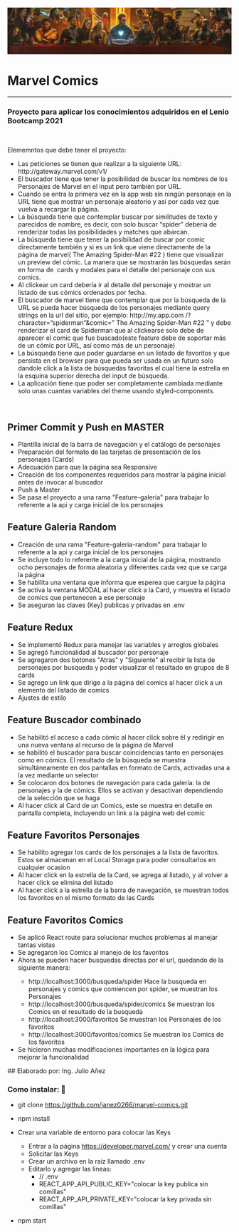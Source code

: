 # 
<img src="./src/images/banner_marvel.png" alt="Marvel's Landing Page" width="700">
<h1>Marvel Comics</h1>
<hr>
<p><h3>Proyecto para aplicar los conocimientos adquiridos en el Lenio Bootcamp 2021</h3></p>
<br>
<p>Elememntos que debe tener el proyecto:</p>
<ul>
  <li> Las peticiones se tienen que realizar a la siguiente URL:<br>
  http://gateway.marvel.com/v1/</li>
  <li>El buscador tiene que tener la posibilidad de buscar los nombres de los Personajes de Marvel en el input pero también por URL.
  </li>
  <li>Cuando se entra la primera vez en la app web sin ningún personaje en la URL tiene que mostrar un personaje aleatorio y así por cada vez que vuelva a recargar la página.
  </li>
  <li>La búsqueda tiene que contemplar buscar por similitudes de texto y parecidos de nombre, es decir, con solo buscar “spider” debería de renderizar todas las posibilidades y matches que abarcan.
  </li>
  <li>La búsqueda tiene que tener la posibilidad de buscar por comic directamente también y si es un link que viene directamente de la página de marvel(​ The Amazing Spider-Man #22​ ) tiene que visualizar un preview del cómic. La manera que se mostrarán las búsquedas serán en forma de ​ cards y modales para el detalle del personaje con sus comics.
  </li>
  <li>Al clickear un card debería ir al detalle del personaje y mostrar un listado de sus cómics ordenados por fecha.
  </li>
  <li>El buscador de marvel tiene que contemplar que por la búsqueda de la URL se pueda hacer búsqueda de los personajes mediante query strings en la url del sitio, por ejemplo: http://my.app.com​ /?character=”spiderman”&comic=”​ The Amazing Spider-Man #22​ ” ​y debe renderizar el card de Spiderman que al clickearse solo debe de aparecer el comic que fue buscado(este
  feature debe de soportar más de un cómic por URL, así como más de un personaje)
  </li>
  <li>La búsqueda tiene que poder guardarse en un listado de favoritos y que persista en el browser para que pueda ser usada en un futuro solo dandole click a la lista de búsquedas favoritas el cual tiene la estrella en la esquina superior derecha del input de búsqueda.
  </li>
  <li>La aplicación tiene que poder ser completamente cambiada mediante solo unas cuantas variables del theme usando styled-components.
</li>
</ul>
<br>

## Primer Commit y Push en MASTER
<ul>
  <li>Plantilla inicial de la barra de navegación y el catálogo de personajes </li>
  <li>Preparación del formato de las tarjetas de presentación de los personajes (Cards)</li>
  <li>Adecuación para que la página sea Responsive</li>
  <li>Creación de los componentes requeridos para mostrar la página inicial antes de invocar al buscador</li>
  <li>Push a Master</li>
  <li>Se pasa el proyecto a una rama "Feature-galeria" para trabajar lo referente a la api y carga inicial de los personajes</li>

 </ul>

## Feature Galeria Random
<ul>
  <li>Creación de una rama "Feature-galeria-random" para trabajar lo referente a la api y carga inicial de los personajes</li>
  <li>Se incluye todo lo referente a la carga inicial de la página, mostrando ocho personajes de forma aleatoria y diferentes cada vez que se carga la página</li>
  <li>Se habilita una ventana que informa que esperea que cargue la página</li>
  <li>Se activa la ventana MODAL al hacer click a la Card, y muestra el listado de comics que pertenecen a ese personaje</li>
  <li>Se aseguran las claves (Key) publicas y privadas en .env</li>
</ul>

## Feature Redux
<ul>
  <li>Se implementó Redux para manejar las variables y arreglos globales </li>
  <li>Se agregó funcionalidad al buscador por personaje</li>
  <li>Se agregaron dos botones "Atras" y "Siguiente" al recibir la lista de personajes por busqueda y poder visualizar el resultado en grupos de 8 cards</li>
  <li>Se agrego un link que dirige a la página del comics al hacer click a un elemento del listado de comics</li>
  <li>Ajustes de estilo</li>
</ul>

## Feature Buscador combinado
<ul>
  <li>Se habilitó el acceso a cada cómic al hacer click sobre él y redirigir en una nueva ventana al recurso de la página de Marvel</li>
  <li>se habilitó el buscador para buscar coincidencias tanto en personajes como en cómics. El resultado de la búsqueda se muestra simultáneamente en dos pantallas en formato de Cards, activadas una a la vez mediante un selector</li>
  <li>Se colocaron dos botones de navegación para cada galería: la de personajes y la de cómics. Ellos se activan y desactivan dependiendo de la selección que se haga</li>
  <li>Al hacer click al Card de un Comics, este se muestra en detalle en pantalla completa, incluyendo un link a la página web del comic</li>
</ul>

## Feature Favoritos Personajes
<ul>
<li>Se habilito agregar los cards de los personajes a la lista de favoritos. Estos se almacenan en el Local Storage para poder consultarlos en cualquier ocasion</li>
<li>Al hacer click en la estrella de la Card, se agrega al listado, y al volver a hacer click se elimina del listado</li>
<li>Al hacer click a la estrella de la barra de navegación, se muestran todos los favoritos en el mismo formato de las Cards</li>
</ul>

## Feature Favoritos Comics
<ul>
<li>Se aplicó React route para solucionar muchos problemas al manejar tantas vistas</li>
<li>Se agregaron los Comics al manejo de los favoritos</li>
<li>Ahora se pueden hacer busquedas directas por el url, quedando de la siguiente manera:</li>
<ul>
<li>http://localhost:3000/busqueda/spider   Hace la busqueda en personajes y comics que comiencen por spider, se muestran los Personajes</li>
<li>http://localhost:3000/busqueda/spider/comics  Se muestran los Comics en el resultado de la busqueda</li>
<li>http://localhost:3000/favoritos  Se muestran los Personajes de los favoritos</li>
<li>http://localhost:3000/favoritos/comics  Se muestran los Comics de los favoritos</li>

</ul>
<li>Se hicieron muchas modificaciones importantes en la lógica para mejorar la funcionalidad</li>
</ul>
 ## Elaborado por:
 Ing. Julio Añez

 ### Como instalar: 🔧
- git clone https://github.com/janez0266/marvel-comics.git
- npm install 

- Crear una variable de entorno para colocar las Keys
  - Entrar a la página https://developer.marvel.com/ y crear una cuenta
  - Solicitar las Keys
  - Crear un archivo en la raiz llamado .env
  - Editarlo y agregar las lineas:
    - // .env
    - REACT_APP_API_PUBLIC_KEY="colocar la key publica sin comillas"
    - REACT_APP_API_PRIVATE_KEY="colocar la key privada sin comillas"
- npm start 